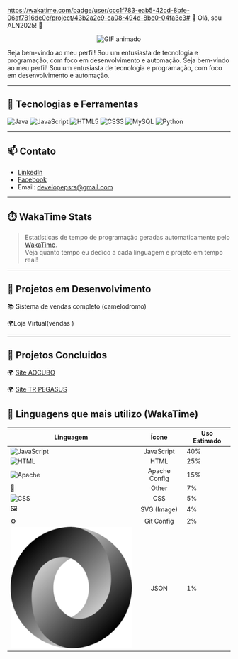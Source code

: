 https://wakatime.com/badge/user/ccc1f783-eab5-42cd-8bfe-06af7816de0c/project/43b2a2e9-ca08-494d-8bc0-04fa3c3# 👋 Olá, sou ALN2025! 👋

<p align="center">
  <img src="https://img1.picmix.com/output/stamp/normal/3/9/6/7/2387693_e8061.gif" width="350" alt="GIF animado" />
</p>


Seja bem-vindo ao meu perfil! Sou um entusiasta de tecnologia e programação, com foco em desenvolvimento e automação.
Seja bem-vindo ao meu perfil! Sou um entusiasta de tecnologia e programação, com foco em desenvolvimento e automação.

---

## 🚀 Tecnologias e Ferramentas

![Java](https://img.shields.io/badge/Java-ED8B00?style=for-the-badge&logo=java&logoColor=white)
![JavaScript](https://img.shields.io/badge/JavaScript-F7DF1E?style=for-the-badge&logo=javascript&logoColor=black)
![HTML5](https://img.shields.io/badge/HTML5-E34F26?style=for-the-badge&logo=html5&logoColor=white)
![CSS3](https://img.shields.io/badge/CSS3-1572B6?style=for-the-badge&logo=css3&logoColor=white)
![MySQL](https://img.shields.io/badge/MySQL-4479A1?style=for-the-badge&logo=mysql&logoColor=white)
![Python](https://img.shields.io/badge/Python-3776AB?style=for-the-badge&logo=python&logoColor=white)

---
## 📫 Contato

- [LinkedIn](https://www.linkedin.com/in/anderson-nascimento-22305931b)
- [Facebook](https://www.facebook.com/anderson.nascimento.979538)
- Email: developepsrs@gmail.com

---


## ⏱️ WakaTime Stats

> Estatísticas de tempo de programação geradas automaticamente pelo [WakaTime](https://wakatime.com/@ALN2025).  
> Veja quanto tempo eu dedico a cada linguagem e projeto em tempo real!
--- 

🚀 Projetos em Desenvolvimento
---

📚 Sistema de vendas completo (camelodromo)

🌍Loja Virtual(vendas )

---
🚀 Projetos Concluidos
---
🌍 [Site AOCUBO](https://www.aocubo.dev.br)

🌍 [Site TR PEGASUS](https://www.trpegasus.com.br)

## 🚀 Linguagens que mais utilizo (WakaTime)

| Linguagem         | Ícone | Uso Estimado |
|-------------------|:-----:|---------------|
| ![JavaScript](https://cdn.jsdelivr.net/gh/devicons/devicon/icons/javascript/javascript-original.svg) | JavaScript       | 40% |
| ![HTML](https://cdn.jsdelivr.net/gh/devicons/devicon/icons/html5/html5-original.svg)               | HTML             | 25% |
| ![Apache](https://cdn.jsdelivr.net/gh/devicons/devicon/icons/apache/apache-original.svg)           | Apache Config    | 15% |
| 🧩                | Other            | 7%  |
| ![CSS](https://cdn.jsdelivr.net/gh/devicons/devicon/icons/css3/css3-original.svg)                  | CSS              | 5%  |
| 🖼️                | SVG (Image)      | 4%  |
| ⚙️                | Git Config       | 2%  |
| ![JSON](https://raw.githubusercontent.com/github/explore/main/topics/json/json.png)               | JSON             | 1%  |
